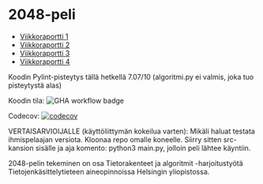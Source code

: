 # 2048-peli

- [Viikkoraportti 1](https://github.com/tikuisma/2048/blob/master/dokumentaatio/viikkoraportti_1.md)
- [Viikkoraportti 2](https://github.com/tikuisma/2048/blob/master/dokumentaatio/viikkoraportti_2.md)
- [Viikkoraportti 3](https://github.com/tikuisma/2048/blob/master/dokumentaatio/viikkoraportti_3.md)
- [Viikkoraportti 4](https://github.com/tikuisma/2048/blob/master/dokumentaatio/viikkoraportti_4.md)

Koodin Pylint-pisteytys tällä hetkellä 7.07/10 (algoritmi.py ei valmis, joka tuo pisteytystä alas)

Koodin tila: ![GHA workflow badge](https://github.com/tikuisma/2048/workflows/CI/badge.svg)

Codecov: [![codecov](https://codecov.io/gh/tikuisma/2048/branch/master/graph/badge.svg?token=82IQ3KECIQ)](https://codecov.io/gh/tikuisma/2048)

VERTAISARVIOIJALLE (käyttöliittymän kokeilua varten):
Mikäli haluat testata ihmispelaajan versiota. Kloonaa repo omalle koneelle. Siirry sitten src-kansion sisälle ja aja komento: python3 main.py, jolloin peli lähtee käyntiin.

2048-pelin tekeminen on osa Tietorakenteet ja algoritmit -harjoitustyötä Tietojenkäsittelytieteen aineopinnoissa Helsingin yliopistossa.
